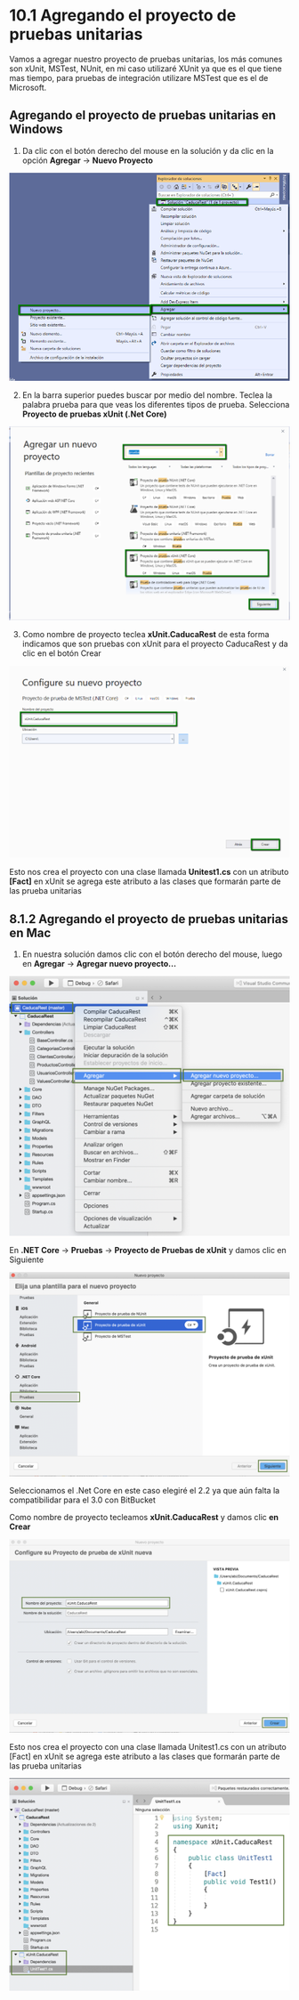 # 10.1 Agregando el proyecto de pruebas unitarias

Vamos a agregar nuestro proyecto de pruebas unitarias, los más comunes son xUnit, MSTest, NUnit, en mi caso utilizaré XUnit ya que es el que tiene mas tiempo, para pruebas de integración utilizare MSTest que es el de Microsoft.

## Agregando el proyecto de pruebas unitarias en Windows

1. Da clic con el botón derecho del mouse en la solución y da clic en la opción **Agregar** -&gt; **Nuevo Proyecto**

![](../.gitbook/assets/image%20%2894%29.png)

2. En la barra superior puedes buscar por medio del nombre. Teclea la palabra prueba para que veas los diferentes tipos de prueba. Selecciona **Proyecto de pruebas xUnit \(.Net Core\)**

![](../.gitbook/assets/image%20%28226%29.png)

3. Como nombre de proyecto teclea **xUnit.CaducaRest** de esta forma indicamos que son pruebas con xUnit para el proyecto CaducaRest y da clic en el botón Crear

![](../.gitbook/assets/image%20%28405%29.png)

Esto nos crea el proyecto con una clase llamada **Unitest1.cs** con un atributo **\[Fact\]** en xUnit se agrega este atributo a las clases que formarán parte de las prueba unitarias

## 8.1.2 Agregando el proyecto de pruebas unitarias en Mac

1. En nuestra solución damos clic con el botón derecho del mouse, luego en **Agregar** -&gt; **Agregar nuevo proyecto...**

![](../.gitbook/assets/image%20%28183%29.png)

En **.NET Core** -&gt; **Pruebas** -&gt; **Proyecto de Pruebas de xUnit** y damos clic en Siguiente

![](../.gitbook/assets/image%20%28375%29.png)

Seleccionamos el .Net Core en este caso elegiré el 2.2 ya que aún falta la compatibilidar para el 3.0 con BitBucket

Como nombre de proyecto tecleamos **xUnit.CaducaRest** y damos clic **en Crear**

![](../.gitbook/assets/image%20%28199%29.png)

Esto nos crea el proyecto con una clase llamada Unitest1.cs con un atributo \[Fact\] en xUnit se agrega este atributo a las clases que formarán parte de las prueba unitarias

![](../.gitbook/assets/image%20%2898%29.png)

